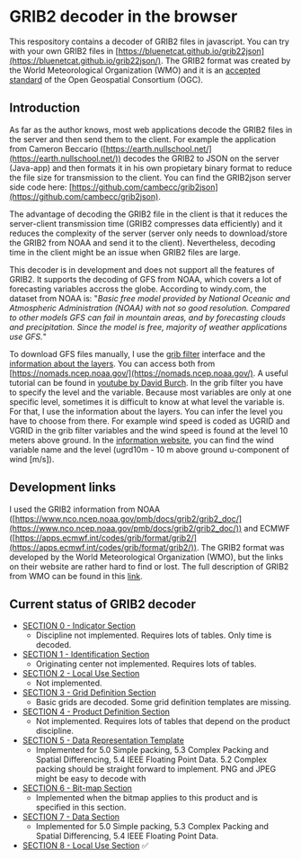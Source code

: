 # GRIB2 decoder in the browser
This respository contains a decoder of GRIB2 files in javascript. You can try with your own GRIB2 files in [https://bluenetcat.github.io/grib22json](https://bluenetcat.github.io/grib22json/). The GRIB2 format was created by the World Meteorological Organization (WMO) and it is an [accepted standard](http://docs.opengeospatial.org/is/16-060r2/16-060r2.html) of the Open Geospatial Consortium (OGC).

## Introduction
As far as the author knows, most web applications decode the GRIB2 files in the server and then send them to the client. For example the application from Cameron Beccario ([https://earth.nullschool.net/](https://earth.nullschool.net/)) decodes the GRIB2 to JSON on the server (Java-app) and then formats it in his own propietary binary format to reduce the file size for transmission to the client. You can find the GRIB2json server side code here: [https://github.com/cambecc/grib2json](https://github.com/cambecc/grib2json).

The advantage of decoding the GRIB2 file in the client is that it reduces the server-client transmission time (GRIB2 compresses data efficiently) and it reduces the complexity of the server (server only needs to download/store the GRIB2 from NOAA and send it to the client). Nevertheless, decoding time in the client might be an issue when GRIB2 files are large.

This decoder is in development and does not support all the features of GRIB2. It supports the decoding of GFS from NOAA, which covers a lot of forecasting variables accross the globe. According to windy.com, the dataset from NOAA is: "*Basic free model provided by National Oceanic and Atmospheric Administration (NOAA) with not so good resolution. Compared to other models GFS can fail in mountain areas, and by forecasting clouds and precipitation. Since the model is free, majority of weather applications use GFS.*"

To download GFS files manually, I use the [grib filter](https://nomads.ncep.noaa.gov/cgi-bin/filter_gdas_0p25.pl?dir=%2Fgdas.20220120%2F12%2Fatmos) interface and the [information about the layers](https://nomads.ncep.noaa.gov/dods/gdas_0p25/gdas20220120/gdas_0p25_06z.info). You can access both from [https://nomads.ncep.noaa.gov/](https://nomads.ncep.noaa.gov/). A useful tutorial can be found in [youtube by David Burch](https://www.youtube.com/watch?v=P2An8iwzv5E&ab_channel=DavidBurch). In the grib filter you have to specify the level and the variable. Because most variables are only at one specific level, sometimes it is difficult to know at what level the variable is. For that, I use the information about the layers. You can infer the level you have to choose from there. For example wind speed is coded as UGRID and VGRID in the grib filter variables and the wind speed is found at the level 10 meters above ground. In the [information website](https://nomads.ncep.noaa.gov/dods/gdas_0p25/gdas20220120/gdas_0p25_06z.info), you can find the wind variable name and the level (ugrd10m - 10 m above ground u-component of wind [m/s]).

## Development links
I used the GRIB2 information from NOAA ([https://www.nco.ncep.noaa.gov/pmb/docs/grib2/grib2_doc/](https://www.nco.ncep.noaa.gov/pmb/docs/grib2/grib2_doc/)) and ECMWF ([https://apps.ecmwf.int/codes/grib/format/grib2/](https://apps.ecmwf.int/codes/grib/format/grib2/)). The GRIB2 format was developed by the World Meteorological Organization (WMO), but the links on their website are rather hard to find or lost. The full description of GRIB2 from WMO can be found in this [link](https://library.wmo.int/doc_num.php?explnum_id=10722).

## Current status of GRIB2 decoder
- [SECTION 0 - Indicator Section](https://www.nco.ncep.noaa.gov/pmb/docs/grib2/grib2_doc/grib2_sect0.shtml)
   - Discipline not implemented. Requires lots of tables. Only time is decoded.
- [SECTION 1 - Identification Section](https://www.nco.ncep.noaa.gov/pmb/docs/grib2/grib2_doc/grib2_sect1.shtml)
   - Originating center not implemented. Requires lots of tables.
- [SECTION 2 - Local Use Section](https://www.nco.ncep.noaa.gov/pmb/docs/grib2/grib2_doc/grib2_sect2.shtml)
   - Not implemented.
- [SECTION 3 - Grid Definition Section](https://www.nco.ncep.noaa.gov/pmb/docs/grib2/grib2_doc/grib2_sect3.shtml)
   - Basic grids are decoded. Some grid definition templates are missing. 
- [SECTION 4 - Product Definition Section](https://www.nco.ncep.noaa.gov/pmb/docs/grib2/grib2_doc/grib2_sect4.shtml)
   - Not implemented. Requires lots of tables that depend on the product discipline.
- [SECTION 5 - Data Representation Template](https://www.nco.ncep.noaa.gov/pmb/docs/grib2/grib2_doc/grib2_sect5.shtml)
   - Implemented for 5.0 Simple packing, 5.3 Complex Packing and Spatial Differencing, 5.4 IEEE Floating Point Data. 5.2 Complex packing should be straight forward to implement. PNG and JPEG might be easy to decode with 
- [SECTION 6 - Bit-map Section](https://www.nco.ncep.noaa.gov/pmb/docs/grib2/grib2_doc/grib2_sect6.shtml)
   - Implemented when the bitmap applies to this product and is specified in this section.
- [SECTION 7 - Data Section](https://www.nco.ncep.noaa.gov/pmb/docs/grib2/grib2_doc/grib2_sect7.shtml)
   - Implemented for 5.0 Simple packing, 5.3 Complex Packing and Spatial Differencing, 5.4 IEEE Floating Point Data.
- [SECTION 8 - Local Use Section](https://www.nco.ncep.noaa.gov/pmb/docs/grib2/grib2_doc/grib2_sect8.shtml) &#9989;
